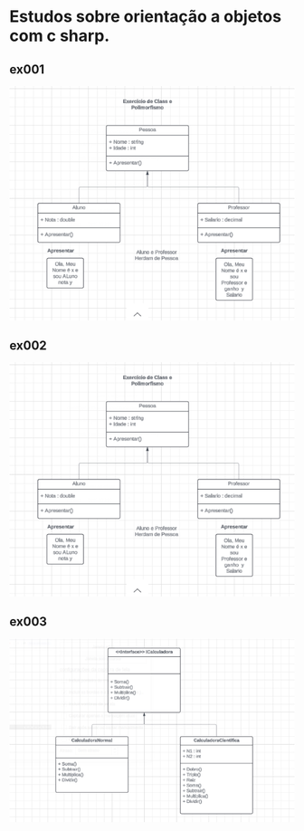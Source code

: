 # Estudos sobre orientação a objetos com c sharp.

## ex001
<img src="diagram/ex001.png">

## ex002
<img src="diagram/ex002.png">


## ex003
<img src="diagram/ex003.png">